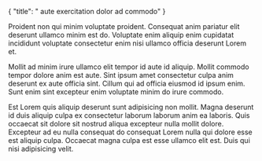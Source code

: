 {
  "title": " aute exercitation dolor ad commodo"
}

Proident non qui minim voluptate proident. Consequat anim pariatur elit deserunt ullamco minim est do. Voluptate enim aliquip enim cupidatat incididunt voluptate consectetur enim nisi ullamco officia deserunt Lorem et.

Mollit ad minim irure ullamco elit tempor id aute id aliquip. Mollit commodo tempor dolore anim est aute. Sint ipsum amet consectetur culpa anim deserunt ex aute officia sint. Cillum qui ad officia eiusmod id ipsum enim. Sunt enim sint excepteur enim voluptate minim do irure commodo.

Est Lorem quis aliquip deserunt sunt adipisicing non mollit. Magna deserunt id duis aliquip culpa ex consectetur laborum laborum anim ea laboris. Quis occaecat sit dolore sit nostrud aliqua excepteur nulla mollit dolore. Excepteur ad eu nulla consequat do consequat Lorem nulla qui dolore esse est aliquip culpa. Occaecat magna culpa est esse ullamco elit est. Duis qui nisi adipisicing velit.
